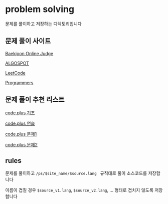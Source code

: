# problem solving

문제를 풀이하고 저장하는 디렉토리입니다

## 문제 풀이 사이트

[Baekjoon Online Judge](https://boj.kr)

[ALGOSPOT](https://algospot.com)

[LeetCode](https://leetcode.com/)

[Programmers](https://programmers.co.kr/)

## 문제 풀이 추천 리스트

[code.plus 기초](https://code.plus/course/32)

[code.plus 연습](https://code.plus/course/33)

[code.plus 문제1](https://code.plus/course/34)

[code.plus 문제2](https://code.plus/course/40)

## rules

문제를 풀이하고 `/ps/$site_name/$source.lang ` 규칙대로 풀이 소스코드를 저장합니다

이름이 겹칠 경우 `$source_v1.lang`, `$source_v2.lang`, ... 형태로 겹치지 않도록 저장합니다

